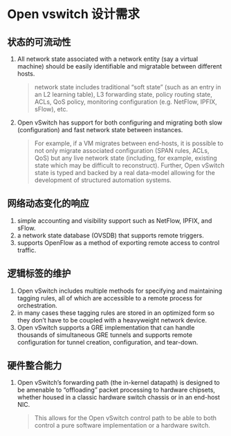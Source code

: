 # Open vswitch 设计需求
## 状态的可流动性
1. All network state associated with a network entity (say a virtual machine) should be easily identifiable and migratable between different hosts.   
   > network state includes traditional “soft state” (such as an entry in an L2 learning table), L3 forwarding state, policy routing state, ACLs, QoS policy, monitoring configuration (e.g. NetFlow, IPFIX, sFlow), etc.
2. Open vSwitch has support for both configuring and migrating both slow (configuration) and fast network state between instances. 
   > For example, if a VM migrates between end-hosts, it is possible to not only migrate associated configuration (SPAN rules, ACLs, QoS) but any live network state (including, for example, existing state which may be difficult to reconstruct). Further, Open vSwitch state is typed and backed by a real data-model allowing for the development of structured automation systems.
## 网络动态变化的响应
1. simple accounting and visibility support such as NetFlow, IPFIX, and sFlow.
2. a network state database (OVSDB) that supports remote triggers.
3. supports OpenFlow as a method of exporting remote access to control traffic. 
## 逻辑标签的维护
1. Open vSwitch includes multiple methods for specifying and maintaining tagging rules, all of which are accessible to a remote process for orchestration.
2. in many cases these tagging rules are stored in an optimized form so they don’t have to be coupled with a heavyweight network device.
3. Open vSwitch supports a GRE implementation that can handle thousands of simultaneous GRE tunnels and supports remote configuration for tunnel creation, configuration, and tear-down. 
## 硬件整合能力
1. Open vSwitch’s forwarding path (the in-kernel datapath) is designed to be amenable to “offloading” packet processing to hardware chipsets, whether housed in a classic hardware switch chassis or in an end-host NIC. 
   >  This allows for the Open vSwitch control path to be able to both control a pure software implementation or a hardware switch.